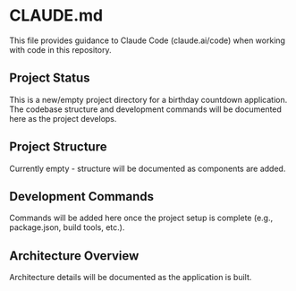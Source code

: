 # CLAUDE.md

This file provides guidance to Claude Code (claude.ai/code) when working with code in this repository.

## Project Status

This is a new/empty project directory for a birthday countdown application. The codebase structure and development commands will be documented here as the project develops.

## Project Structure

Currently empty - structure will be documented as components are added.

## Development Commands

Commands will be added here once the project setup is complete (e.g., package.json, build tools, etc.).

## Architecture Overview

Architecture details will be documented as the application is built.